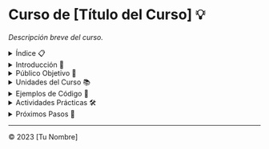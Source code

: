 # Curso de [Título del Curso] 💡

_Descripción breve del curso._

<details>
<summary>Índice 📋</summary>

1. [Introducción](#introducción)
2. [Público Objetivo](#público-objetivo)
3. [Unidades del Curso](#unidades-del-curso)
4. [Ejemplos de Código](#ejemplos-de-código)
5. [Actividades Prácticas](#actividades-prácticas)
6. [Próximos Pasos](#próximos-pasos)

</details>

<details>
<summary>Introducción 🚀</summary>

Breve introducción al tema principal del curso.

</details>

<details>
<summary>Público Objetivo 👥</summary>

Para quién está diseñado el curso y qué conocimientos previos son útiles.

</details>

<details>
<summary>Unidades del Curso 📚</summary>

- [Unidad 1: Título de la Unidad](#unidad-1-título-de-la-unidad)
- [Unidad 2: Título de la Unidad](#unidad-2-título-de-la-unidad)
- ...

</details>

<details>
<summary>Ejemplos de Código 🎯</summary>

En el directorio [`ejemplos`](ejemplos), encontrarás ejemplos de código relacionados con los conceptos enseñados en cada unidad.

</details>

<details>
<summary>Actividades Prácticas 🛠️</summary>

En el directorio [`trabajos_de_estudiantes`](trabajos_de_estudiantes), tendrás la oportunidad de realizar tareas y ejercicios prácticos para aplicar lo aprendido.

</details>

<details>
<summary>Próximos Pasos 🚶</summary>

Sugerencias sobre cómo los estudiantes pueden continuar su aprendizaje después de completar el curso.

</details>

---

&copy; 2023 [Tu Nombre]